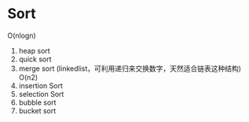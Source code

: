 # Sort 

O(nlogn)
1. heap sort
2. quick sort
3. merge sort (linkedlist，可利用递归来交换数字，天然适合链表这种结构)
O(n2)
4. insertion Sort
5. selection Sort
6. bubble sort
7. bucket sort

